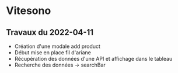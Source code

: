 # Vitesono

## Travaux du 2022-04-11

- Création d'une modale add product
- Début mise en place fil d'ariane
- Récupération des données d'une API et affichage dans le tableau
- Recherche des données -> searchBar
